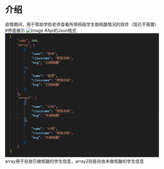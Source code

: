 # 介绍
疫情期间，用于帮助学校老师查看所带班级学生做核酸情况的软件（现已不需要）
#界面展示
![image](https://github.com/MoYu030/NucleicAcidDataStatistics/blob/main/%E6%A0%B8%E9%85%B8%E6%A3%80%E6%B5%8B%E6%95%B0%E6%8D%AE%E7%BB%9F%E8%AE%A1/Resources/23424234.png)
#Api的Json格式
![image](https://github.com/MoYu030/NucleicAcidDataStatistics/blob/main/%E6%A0%B8%E9%85%B8%E6%A3%80%E6%B5%8B%E6%95%B0%E6%8D%AE%E7%BB%9F%E8%AE%A1/Resources/092639.png)
array用于存放已做核酸的学生信息，array2则是存放未做核酸的学生信息
